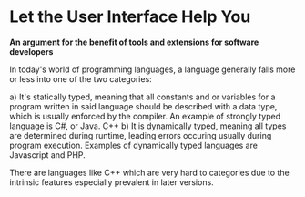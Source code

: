 # Let the User Interface Help You

**An argument for the benefit of tools and extensions for software developers**

In today's world of programming languages, a language generally falls more or less into one of the two categories:

  a) It's statically typed, meaning that all constants and or variables for a program written in said language should be described with a data type, which is usually enforced by the compiler. An example of strongly typed language is C#, or Java. C++ 
  b) It is dynamically typed, meaning all types are determined during runtime, leading errors occuring usually during program execution. Examples of dynamically typed languages are Javascript and PHP. 
  
  There are languages like C++ which are very hard to categories due to the intrinsic features especially prevalent in later versions.
  
  
